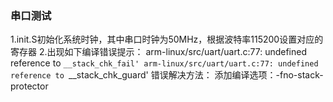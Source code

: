 ### 串口测试
1.init.S初始化系统时钟，其中串口时钟为50MHz，根据波特率115200设置对应的寄存器
2.出现如下编译错误提示：
        arm-linux/src/uart/uart.c:77: undefined reference to `__stack_chk_fail'
        arm-linux/src/uart/uart.c:77: undefined reference to `__stack_chk_guard'
错误解决方法：
        添加编译选项：-fno-stack-protector

